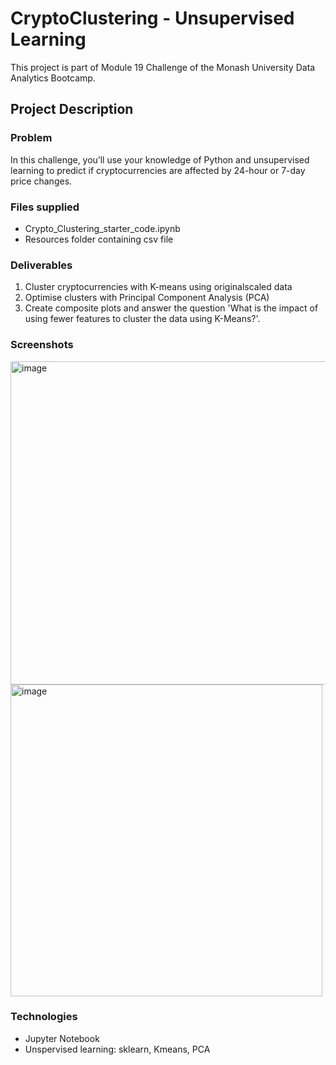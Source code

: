 # CryptoClustering - Unsupervised Learning 
This project is part of Module 19 Challenge of the Monash University Data Analytics Bootcamp. 

## Project Description
### Problem
In this challenge, you’ll use your knowledge of Python and unsupervised learning to predict if cryptocurrencies are affected by 24-hour or 7-day price changes.

### Files supplied
 - Crypto_Clustering_starter_code.ipynb
 - Resources folder containing csv file 

### Deliverables
1. Cluster cryptocurrencies with K-means using originalscaled data
2. Optimise clusters with Principal Component Analysis (PCA)
3. Create composite plots and answer the question 'What is the impact of using fewer features to cluster the data using K-Means?'.

### Screenshots
<img width="517" alt="image" src="https://github.com/teacher-analyst/CryptoClustering/assets/130710065/18081b1f-0d2a-4c32-8792-3f272714f090">
<img width="499" alt="image" src="https://github.com/teacher-analyst/CryptoClustering/assets/130710065/8d2ced1b-921a-496c-9d5e-d1bf0af12471">

### Technologies 
- Jupyter Notebook
- Unspervised learning: sklearn, Kmeans, PCA
